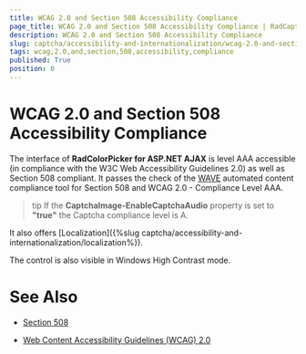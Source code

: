 ```yaml
---
title: WCAG 2.0 and Section 508 Accessibility Compliance
page_title: WCAG 2.0 and Section 508 Accessibility Compliance | RadCaptcha for ASP.NET AJAX Documentation
description: WCAG 2.0 and Section 508 Accessibility Compliance
slug: captcha/accessibility-and-internationalization/wcag-2.0-and-section-508-accessibility-compliance
tags: wcag,2.0,and,section,508,accessibility,compliance
published: True
position: 0
---
```


# WCAG 2.0 and Section 508 Accessibility Compliance

The interface of **RadColorPicker for ASP.NET AJAX** is level AAA accessible (in compliance with the W3C Web Accessibility Guidelines 2.0) as well as Section 508 compliant. It passes the check of the [WAVE](http://wave.webaim.org/) automated content compliance tool for Section 508 and WCAG 2.0 - Compliance Level AAA.

>tip If the **CaptchaImage-EnableCaptchaAudio** property is set to **"true"** the Captcha compliance level is A.

It also offers [Localization]({%slug captcha/accessibility-and-internationalization/localization%}).

The control is also visible in Windows High Contrast mode.

# See Also

 * [Section 508](http://www.section508.gov/)

 * [Web Content Accessibility Guidelines (WCAG) 2.0](http://www.w3.org/TR/WCAG/)
